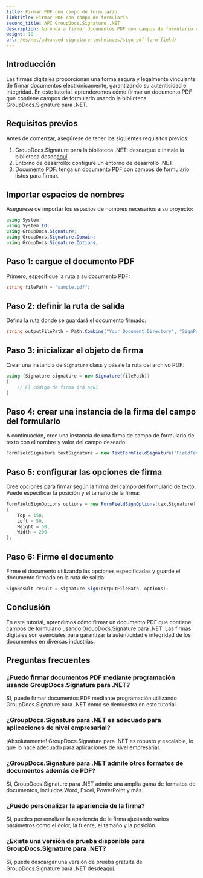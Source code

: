 ```yaml
---
title: Firmar PDF con campo de formulario
linktitle: Firmar PDF con campo de formulario
second_title: API GroupDocs.Signature .NET
description: Aprenda a firmar documentos PDF con campos de formulario usando GroupDocs.Signature para .NET. Garantice la autenticidad y la integridad de los documentos sin esfuerzo.
weight: 10
url: /es/net/advanced-signature-techniques/sign-pdf-form-field/
---
```

## Introducción
Las firmas digitales proporcionan una forma segura y legalmente vinculante de firmar documentos electrónicamente, garantizando su autenticidad e integridad. En este tutorial, aprenderemos cómo firmar un documento PDF que contiene campos de formulario usando la biblioteca GroupDocs.Signature para .NET.
## Requisitos previos
Antes de comenzar, asegúrese de tener los siguientes requisitos previos:
1.  GroupDocs.Signature para la biblioteca .NET: descargue e instale la biblioteca desde[aquí](https://releases.groupdocs.com/signature/net/).
2. Entorno de desarrollo: configure un entorno de desarrollo .NET.
3. Documento PDF: tenga un documento PDF con campos de formulario listos para firmar.

## Importar espacios de nombres
Asegúrese de importar los espacios de nombres necesarios a su proyecto:
```csharp
using System;
using System.IO;
using GroupDocs.Signature;
using GroupDocs.Signature.Domain;
using GroupDocs.Signature.Options;
```
## Paso 1: cargue el documento PDF
Primero, especifique la ruta a su documento PDF:
```csharp
string filePath = "sample.pdf";
```
## Paso 2: definir la ruta de salida
Defina la ruta donde se guardará el documento firmado:
```csharp
string outputFilePath = Path.Combine("Your Document Directory", "SignPdfWithFormField", "SignedWithFormField.pdf");
```
## Paso 3: inicializar el objeto de firma
 Crear una instancia del`Signature` class y pásale la ruta del archivo PDF:
```csharp
using (Signature signature = new Signature(filePath))
{
    // El código de firma irá aquí
}
```
## Paso 4: crear una instancia de la firma del campo del formulario
A continuación, cree una instancia de una firma de campo de formulario de texto con el nombre y valor del campo deseado:
```csharp
FormFieldSignature textSignature = new TextFormFieldSignature("FieldText", "Value1");
```
## Paso 5: configurar las opciones de firma
Cree opciones para firmar según la firma del campo del formulario de texto. Puede especificar la posición y el tamaño de la firma:
```csharp
FormFieldSignOptions options = new FormFieldSignOptions(textSignature)
{
    Top = 150,
    Left = 50,
    Height = 50,
    Width = 200
};
```
## Paso 6: Firme el documento
Firme el documento utilizando las opciones especificadas y guarde el documento firmado en la ruta de salida:
```csharp
SignResult result = signature.Sign(outputFilePath, options);
```

## Conclusión
En este tutorial, aprendimos cómo firmar un documento PDF que contiene campos de formulario usando GroupDocs.Signature para .NET. Las firmas digitales son esenciales para garantizar la autenticidad e integridad de los documentos en diversas industrias.
## Preguntas frecuentes
### ¿Puedo firmar documentos PDF mediante programación usando GroupDocs.Signature para .NET?
Sí, puede firmar documentos PDF mediante programación utilizando GroupDocs.Signature para .NET como se demuestra en este tutorial.
### ¿GroupDocs.Signature para .NET es adecuado para aplicaciones de nivel empresarial?
¡Absolutamente! GroupDocs.Signature para .NET es robusto y escalable, lo que lo hace adecuado para aplicaciones de nivel empresarial.
### ¿GroupDocs.Signature para .NET admite otros formatos de documentos además de PDF?
Sí, GroupDocs.Signature para .NET admite una amplia gama de formatos de documentos, incluidos Word, Excel, PowerPoint y más.
### ¿Puedo personalizar la apariencia de la firma?
Sí, puedes personalizar la apariencia de la firma ajustando varios parámetros como el color, la fuente, el tamaño y la posición.
### ¿Existe una versión de prueba disponible para GroupDocs.Signature para .NET?
 Sí, puede descargar una versión de prueba gratuita de GroupDocs.Signature para .NET desde[aquí](https://releases.groupdocs.com/).